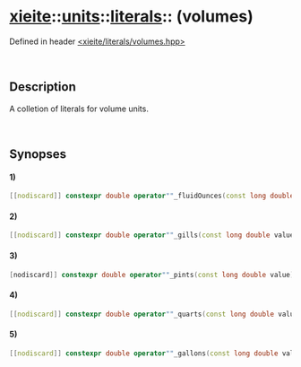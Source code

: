 # [xieite](../../../../xieite.md)\:\:[units](../../../units.md)\:\:[literals](../literals.md)\:\: \(volumes\)
Defined in header [<xieite/literals/volumes.hpp>](../../../include/xieite/literals/volumes.hpp)

&nbsp;

## Description
A colletion of literals for volume units.

&nbsp;

## Synopses
#### 1)
```cpp
[[nodiscard]] constexpr double operator""_fluidOunces(const long double value) noexcept;
```
#### 2)
```cpp
[[nodiscard]] constexpr double operator""_gills(const long double value) noexcept;
```
#### 3)
```cpp
[nodiscard]] constexpr double operator""_pints(const long double value) noexcept;
```
#### 4)
```cpp
[[nodiscard]] constexpr double operator""_quarts(const long double value) noexcept;
```
#### 5)
```cpp
[[nodiscard]] constexpr double operator""_gallons(const long double value) noexcept;
```
